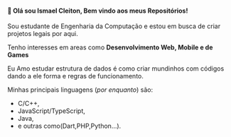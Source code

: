 #### 👋 Olá sou Ismael Cleiton, Bem vindo aos meus Repositórios!
Sou estudante de Engenharia da Computação e estou em busca de criar projetos legais por aqui.

Tenho interesses em areas como **Desenvolvimento Web, Mobile e de Games**

Eu Amo estudar estrutura de dados é como criar mundinhos com códigos dando a ele forma e regras de funcionamento.

Minhas principais linguagens (*por enquanto*) são:
* C/C++,
* JavaScript/TypeScript,
* Java,
* e outras como(Dart,PHP,Python...).
